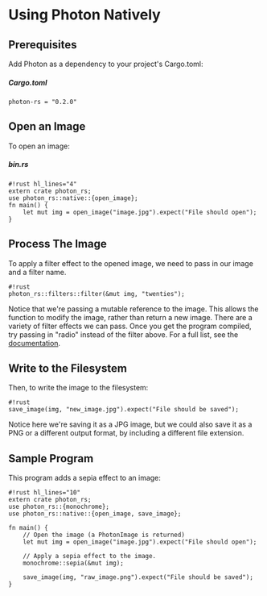 # Using Photon Natively

## Prerequisites
Add Photon as a dependency to your project's Cargo.toml:

##### Cargo.toml
```
photon-rs = "0.2.0"
```

## Open an Image
To open an image:

##### bin.rs
    #!rust hl_lines="4"
    extern crate photon_rs;
    use photon_rs::native::{open_image};
    fn main() {
        let mut img = open_image("image.jpg").expect("File should open");
    }

## Process The Image
To apply a filter effect to the opened image, we need to pass in our image and a filter name.

    #!rust
    photon_rs::filters::filter(&mut img, "twenties");

Notice that we're passing a mutable reference to the image. This allows the function to modify the image, rather than return a new image.
There are a variety of filter effects we can pass. Once you get the program compiled, try passing in "radio" instead of the filter above.
For a full list, see the [documentation](https://docs.rs/photon-rs).

## Write to the Filesystem
Then, to write the image to the filesystem:

    #!rust
    save_image(img, "new_image.jpg").expect("File should be saved");

Notice here we're saving it as a JPG image, but we could also save it as a PNG or a different output format, by including a different file extension.

## Sample Program
This program adds a sepia effect to an image:

    #!rust hl_lines="10"
    extern crate photon_rs;
    use photon_rs::{monochrome};
    use photon_rs::native::{open_image, save_image};

    fn main() {
        // Open the image (a PhotonImage is returned)
        let mut img = open_image("image.jpg").expect("File should open");

        // Apply a sepia effect to the image.
        monochrome::sepia(&mut img);

        save_image(img, "raw_image.png").expect("File should be saved");
    }
